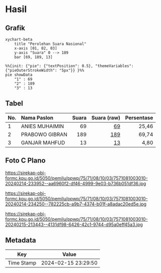 # Hasil

## Grafik

```mermaid
xychart-beta
    title "Perolehan Suara Nasional"
    x-axis [01, 02, 03]
    y-axis "Suara" 0 --> 189
    bar [69, 189, 13]
```

```mermaid
%%{init: {"pie": {"textPosition": 0.5}, "themeVariables": {"pieOuterStrokeWidth": "5px"}} }%%
pie showData
    "1" : 69
    "2" : 189
    "3" : 13
```

## Tabel

| No. | Nama Paslon    | Suara | Suara (raw) | Persentase |
|:--- |:-------------- | -----:| -----------:| ----------:|
| 1   | ANIES MUHAIMIN | 69    | [69][p-1]   | 25,46      |
| 2   | PRABOWO GIBRAN | 189   | [189][p-2]  | 69,74      |
| 3   | GANJAR MAHFUD  | 13    | [13][p-3]   | 4,80       |


[p-1]: https://github.com/gigit-pemilu/pemilu-2024/blob/main/pilpres/hitung-suara/sub/75-gorontalo/sub/71-kota-gorontalo/sub/08-dumbo-raya/sub/1003-talumolo/sub/010-tps/sub/paslon-1.txt
[p-2]: https://github.com/gigit-pemilu/pemilu-2024/blob/main/pilpres/hitung-suara/sub/75-gorontalo/sub/71-kota-gorontalo/sub/08-dumbo-raya/sub/1003-talumolo/sub/010-tps/sub/paslon-2.txt
[p-3]: https://github.com/gigit-pemilu/pemilu-2024/blob/main/pilpres/hitung-suara/sub/75-gorontalo/sub/71-kota-gorontalo/sub/08-dumbo-raya/sub/1003-talumolo/sub/010-tps/sub/paslon-3.txt

## Foto C Plano

https://sirekap-obj-formc.kpu.go.id/5050/pemilu/ppwp/75/71/08/10/03/7571081003010-20240214-233952--aa6960f2-df46-4999-9e03-b736b051df36.jpg

https://sirekap-obj-formc.kpu.go.id/5050/pemilu/ppwp/75/71/08/10/03/7571081003010-20240214-234250--782225cb-a9b7-4374-b01f-a8adac20ed5e.jpg

https://sirekap-obj-formc.kpu.go.id/5050/pemilu/ppwp/75/71/08/10/03/7571081003010-20240215-213443--4131df98-6426-42c1-9744-d95a0eff45a3.jpg


## Metadata

| Key        | Value               |
| ---------- | ------------------- |
| Time Stamp | 2024-02-15 23:29:50 |



